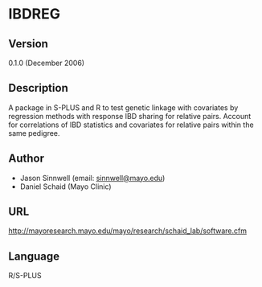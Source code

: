 # IBDREG

## Version
0.1.0 (December 2006)

## Description
A package in S-PLUS and R to test genetic linkage with covariates by regression methods with response IBD sharing for relative pairs. Account for correlations of IBD statistics and covariates for relative pairs within the same pedigree.

## Author
* Jason Sinnwell (email: sinnwell@mayo.edu)
* Daniel Schaid (Mayo Clinic)

## URL
http://mayoresearch.mayo.edu/mayo/research/schaid_lab/software.cfm

## Language
R/S-PLUS